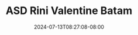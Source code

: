 --- 
title: "ASD  Rini Valentine  Batam"
description: "nonton  video bokep ASD  Rini Valentine  Batam premium   terbaru"
date: 2024-07-13T08:27:08-08:00
file_code: "gixyysb2u66i"
draft: false
cover: "00h14zfic0brxefx.jpg"
tags: ["ASD", "Rini", "Valentine", "Batam", "bokep-indo", "bokep-viral", "bokep-ig"]
length: 2224
fld_id: "1483169"
foldername: "Asian s3x diary Jakarta"
categories: ["Asian s3x diary Jakarta"]
views: 0
---